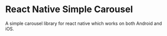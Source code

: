 # React Native Simple Carousel

A simple carousel library for react native which works on both Android and iOS.
